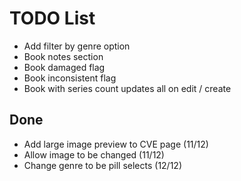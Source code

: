 # TODO List

- Add filter by genre option
- Book notes section
- Book damaged flag
- Book inconsistent flag
- Book with series count updates all on edit / create

## Done

- Add large image preview to CVE page (11/12)
- Allow image to be changed (11/12)
- Change genre to be pill selects (12/12)

